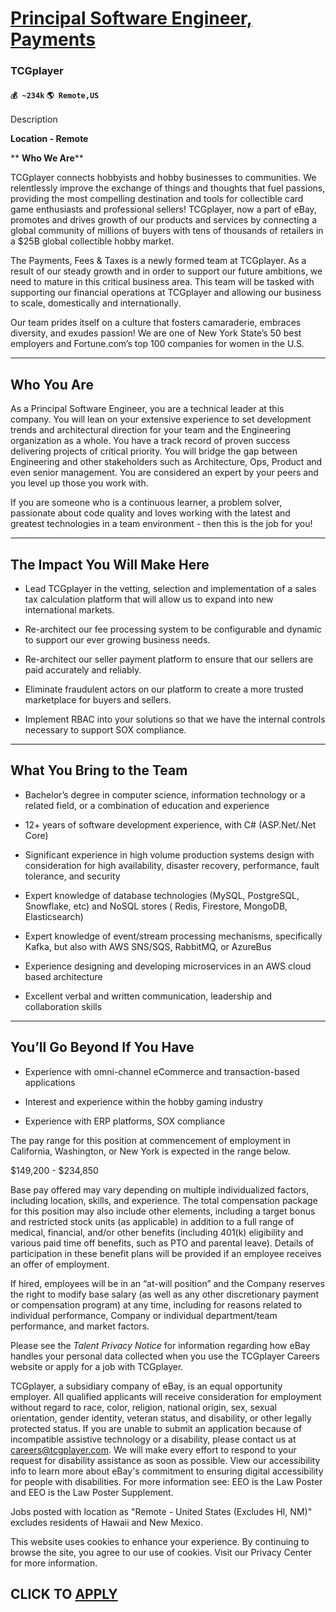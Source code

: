 # [Principal Software Engineer, Payments](https://www.remotewlb.com/apply/principal-software-engineer-payments-53124)  
### TCGplayer  
#### `💰 ~234k` `🌎 Remote,US`  

Description

****Location - Remote****  
  
 ** **Who We Are****

TCGplayer connects hobbyists and hobby businesses to communities. We relentlessly improve the exchange of things and thoughts that fuel passions, providing the most compelling destination and tools for collectible card game enthusiasts and professional sellers! TCGplayer, now a part of eBay, promotes and drives growth of our products and services by connecting a global community of millions of buyers with tens of thousands of retailers in a $25B global collectible hobby market.

The Payments, Fees & Taxes is a newly formed team at TCGplayer. As a result of our steady growth and in order to support our future ambitions, we need to mature in this critical business area. This team will be tasked with supporting our financial operations at TCGplayer and allowing our business to scale, domestically and internationally.  

Our team prides itself on a culture that fosters camaraderie, embraces diversity, and exudes passion! We are one of New York State’s 50 best employers and Fortune.com’s top 100 companies for women in the U.S.  
 ** ******

## ****Who You Are****

As a Principal Software Engineer, you are a technical leader at this company. You will lean on your extensive experience to set development trends and architectural direction for your team and the Engineering organization as a whole. You have a track record of proven success delivering projects of critical priority. You will bridge the gap between Engineering and other stakeholders such as Architecture, Ops, Product and even senior management. You are considered an expert by your peers and you level up those you work with.

If you are someone who is a continuous learner, a problem solver, passionate about code quality and loves working with the latest and greatest technologies in a team environment - then this is the job for you!  
********

## ****The Impact You Will Make Here****

  * Lead TCGplayer in the vetting, selection and implementation of a sales tax calculation platform that will allow us to expand into new international markets.

  * Re-architect our fee processing system to be configurable and dynamic to support our ever growing business needs.

  * Re-architect our seller payment platform to ensure that our sellers are paid accurately and reliably.

  * Eliminate fraudulent actors on our platform to create a more trusted marketplace for buyers and sellers.

  * Implement RBAC into your solutions so that we have the internal controls necessary to support SOX compliance.  
 ** ******

## ****What You Bring to the Team****

  * Bachelor’s degree in computer science, information technology or a related field, or a combination of education and experience

  * 12+ years of software development experience, with C# (ASP.Net/.Net Core)

  * Significant experience in high volume production systems design with consideration for high availability, disaster recovery, performance, fault tolerance, and security 

  * Expert knowledge of database technologies (MySQL, PostgreSQL, Snowflake, etc) and NoSQL stores ( Redis, Firestore, MongoDB, Elasticsearch)

  * Expert knowledge of event/stream processing mechanisms, specifically Kafka, but also with AWS SNS/SQS, RabbitMQ, or AzureBus

  * Experience designing and developing microservices in an AWS cloud based architecture 

  * Excellent verbal and written communication, leadership and collaboration skills  
 ** ******

## ****You’ll Go Beyond If You Have****

  * Experience with omni-channel eCommerce and transaction-based applications

  * Interest and experience within the hobby gaming industry

  * Experience with ERP platforms, SOX compliance  

The pay range for this position at commencement of employment in California, Washington, or New York is expected in the range below.

$149,200 - $234,850

Base pay offered may vary depending on multiple individualized factors, including location, skills, and experience. The total compensation package for this position may also include other elements, including a target bonus and restricted stock units (as applicable) in addition to a full range of medical, financial, and/or other benefits (including 401(k) eligibility and various paid time off benefits, such as PTO and parental leave). Details of participation in these benefit plans will be provided if an employee receives an offer of employment.

If hired, employees will be in an “at-will position” and the Company reserves the right to modify base salary (as well as any other discretionary payment or compensation program) at any time, including for reasons related to individual performance, Company or individual department/team performance, and market factors.

Please see the _Talent Privacy Notice_ for information regarding how eBay handles your personal data collected when you use the TCGplayer Careers website or apply for a job with TCGplayer.

TCGplayer, a subsidiary company of eBay, is an equal opportunity employer. All qualified applicants will receive consideration for employment without regard to race, color, religion, national origin, sex, sexual orientation, gender identity, veteran status, and disability, or other legally protected status. If you are unable to submit an application because of incompatible assistive technology or a disability, please contact us at careers@tcgplayer.com.  We will make every effort to respond to your request for disability assistance as soon as possible. View our accessibility info to learn more about eBay's commitment to ensuring digital accessibility for people with disabilities. For more information see: EEO is the Law Poster and EEO is the Law Poster Supplement.

Jobs posted with location as "Remote - United States (Excludes HI, NM)" excludes residents of Hawaii and New Mexico.

This website uses cookies to enhance your experience. By continuing to browse the site, you agree to our use of cookies. Visit our Privacy Center for more information.

  
## CLICK TO [APPLY](https://www.remotewlb.com/apply/principal-software-engineer-payments-53124)

